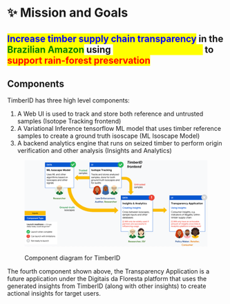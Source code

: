 # ✨ Mission and Goals

## <mark style="color:blue;">Increase timber supply chain transparency</mark> in the <mark style="color:green;">Brazilian Amazon</mark> using <mark style="color:yellow;">data-driven insights</mark> to <mark style="color:red;">support rain-forest preservation</mark>



## **Components**

TimberID has three high level components:

1. A Web UI is used to track and store both reference and untrusted samples (Isotope Tracking frontend)
2. A Variational Inference tensorflow ML model that uses timber reference samples to create a ground truth isoscape (ML Isoscape Model)
3. A backend analytics engine that runs on seized timber to perform origin verification and other analysis (Insights and Analytics)

<div data-full-width="false">

<figure><img src="../.gitbook/assets/arch.png" alt=""><figcaption><p>Component diagram for TimberID</p></figcaption></figure>

</div>

The fourth component shown above, the Transparency Application is a future application under the Digitais da Floresta platform that uses the generated insights from TimberID (along with other insights) to create actional insights for target users.
